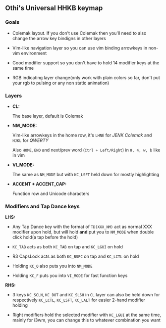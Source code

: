 ## Othi's Universal HHKB keymap

### Goals
- Colemak layout. If you don't use Colemak then you'll need to also change the arrow key bindigns in other layers

- Vim-like navigation layer so you can use vim binding arrowkeys in non-vim environment

- Good modifier support so you don't have to hold 14 modifier keys at the same time

- RGB indicating layer change(only work with plain colors so far, don't put your rgb to pulsing or any non static animation)

### Layers
- **CL:**

	The base layer, default is Colemak

- **NM_MODE:**

	Vim-like arrowkeys in the home row, it's `LHNE` for *JENK Colemak* and `HJKL` for *QWERTY*

	Also `HOME`, `END` and next/prev word (`Ctrl + Left/Right`) in `0, 4, w, b` like in vim

- **VI_MODE:**

	The same as `NM_MODE` but with `KC_LSFT` held down for mostly highlighting

- **ACCENT + ACCENT_CAP:**

	Function row and Unicode characters

### Modifiers and Tap Dance keys

**LHS:**

- Any Tap Dance key with the format of `TD(XXX_NM)` act as normal XXX modifier upon hold, but will hold **and** put you to `NM_MODE` when double click hold(a tap before the hold)

- `KC_TAB` acts as both `KC_TAB` on tap and `KC_LGUI` on hold

- R3 CapsLock acts as both `KC_BSPC` on tap and `KC_LCTL` on hold

- Holding `KC_Q` also puts you into `NM_MODE`

- Holding `KC_F` puts you into `VI_MODE` for fast function keys

**RHS:**

- 3 keys `KC_SCLN`, `KC_DOT` and `KC_SLSH` in `CL` layer can also be held down for respectively `KC_LCTL`, `KC_LSFT`, `KC_LALT` for easier 2-hand modifier holding

- Right modifiers hold the selected modifier with `KC_LGUI` at the same time, mainly for i3wm, you can change this to whatever combination you want

